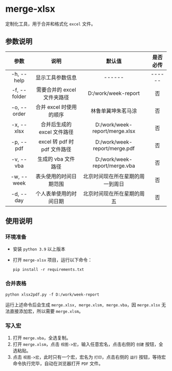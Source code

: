 # merge-xlsx

定制化工具，用于合并和格式化 `excel` 文件。

## 参数说明

|      参数      |           说明           |           默认值           |  是否必传  |
|:------------:|:----------------------:|:-----------------------:|:------:|
|  -h, --help  |        显示工具参数信息        |         ------          | ------ |
| -f, --folder |   需要合并的 excel 文件夹路径    |   D:/work/week-report   |   否    |
| -o, --order  |    合并 excel 时使用的顺序     |        林鲁单冀坤朱茗马涂        |   否    |
|  -x, --xlsx  |   合并后生成的 excel 文件路径    | D:/work/week-report/merge.xlsx |   否    |
|  -p, --pdf   | excel 转 pdf 时 pdf 文件路径 | D:/work/week-report/merge.pdf  |   否    |
|  -v, --vba   |      生成的 vba 文件路径      | D:/work/week-report/merge.vba  |   否    |
|  -w, --week  |      表头使用的时间日期范围       |    北京时间现在所在星期的周一到周日     |   否    |
|  -d, --day   |      个人表单使用的时间日期       |      北京时间现在所在星期的周五      |   否    |

## 使用说明

### 环境准备

* 安装 `python 3.9` 以上版本
* 打开 `merge-xlsx` 项目，运行以下命令：

  ```shell
  pip install -r requirements.txt
  ```

### 合并表格

```shell
python xlsx2pdf.py -f D:/work/week-report
```

运行上述命令后会生成 `merge.xlsx, merge.xlsm, merge.vba`，因 `merge.xlsx` 无法直接添加宏，所以需要 `merge.xlsm`。

### 写入宏

1. 打开 `merge.vba`，全选复制。
2. 打开 `merge.xlsm`，点击 `视图->宏`，输入任意宏名，点击右侧的 `创建` 按钮，全选粘贴。
3. 点击 `视图->宏`，此时只有一个宏，宏名为 `打印`，点击右侧的 `运行` 按钮，等待宏命令执行完毕，自动在浏览器打开 `PDF` 文件。